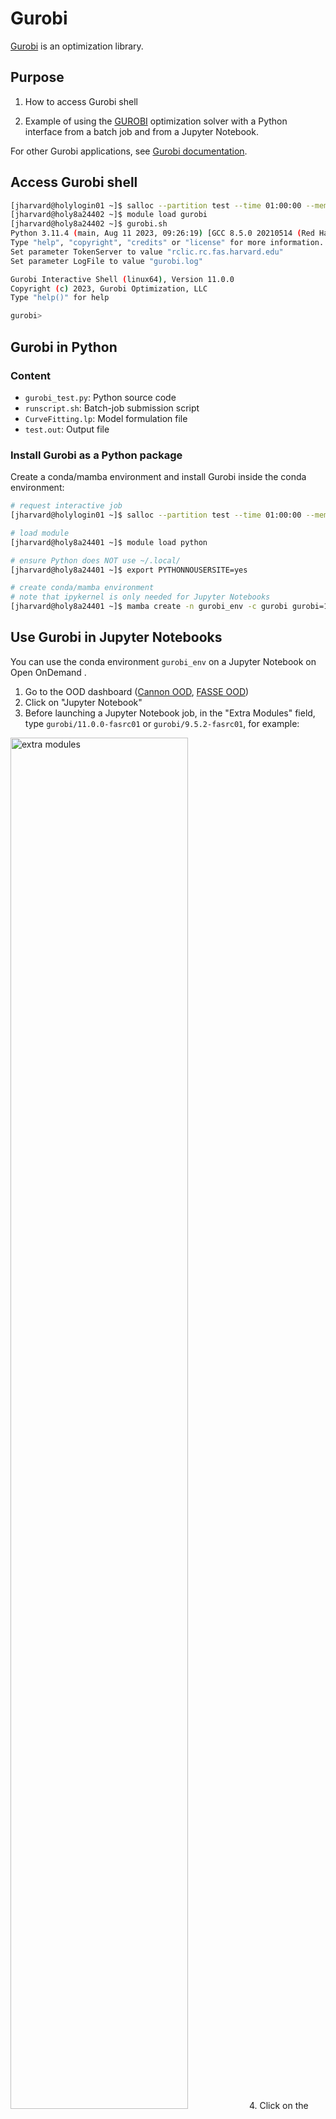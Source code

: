 # Gurobi

[Gurobi](https://www.gurobi.com/) is an optimization library.

## Purpose

1. How to access Gurobi shell

2. Example of using the [GUROBI](https://www.gurobi.com/) optimization solver
   with a Python interface from a batch job and from a Jupyter Notebook. 

For other Gurobi applications, see [Gurobi
documentation](https://www.gurobi.com/documentation/).

## Access Gurobi shell

```bash
[jharvard@holylogin01 ~]$ salloc --partition test --time 01:00:00 --mem 8G -c 4
[jharvard@holy8a24402 ~]$ module load gurobi
[jharvard@holy8a24402 ~]$ gurobi.sh
Python 3.11.4 (main, Aug 11 2023, 09:26:19) [GCC 8.5.0 20210514 (Red Hat 8.5.0-18)] on linux
Type "help", "copyright", "credits" or "license" for more information.
Set parameter TokenServer to value "rclic.rc.fas.harvard.edu"
Set parameter LogFile to value "gurobi.log"

Gurobi Interactive Shell (linux64), Version 11.0.0
Copyright (c) 2023, Gurobi Optimization, LLC
Type "help()" for help

gurobi>
```

## Gurobi in Python

### Content

* <code>gurobi_test.py</code>: Python source code
* <code>runscript.sh</code>: Batch-job submission script
* <code>CurveFitting.lp</code>: Model formulation file
* <code>test.out</code>: Output file

### Install Gurobi as a Python package

Create a conda/mamba environment and install Gurobi inside the conda
environment:

```bash
# request interactive job
[jharvard@holylogin01 ~]$ salloc --partition test --time 01:00:00 --mem 8G -c 4

# load module
[jharvard@holy8a24401 ~]$ module load python

# ensure Python does NOT use ~/.local/
[jharvard@holy8a24401 ~]$ export PYTHONNOUSERSITE=yes

# create conda/mamba environment
# note that ipykernel is only needed for Jupyter Notebooks
[jharvard@holy8a24401 ~]$ mamba create -n gurobi_env -c gurobi gurobi=11.0.0 ipykernel -y
```

## Use Gurobi in Jupyter Notebooks

You can use the conda environment `gurobi_env` on a Jupyter Notebook on Open
OnDemand .

1. Go to the OOD dashboard ([Cannon OOD](https://rcood.rc.fas.harvard.edu/), [FASSE
OOD](https://fasseood.rc.fas.harvard.edu/))
2. Click on "Jupyter Notebook"
3. Before launching a Jupyter Notebook job, in the "Extra Modules" field, type `gurobi/11.0.0-fasrc01` or `gurobi/9.5.2-fasrc01`, for example: 
<img src="Images/ExtraModules.png" alt="extra modules" width="75%"/>
4. Click on the "Launch" button
5. Click on "Connect to Jupyter"
6. Open a Jupyter Notebook
7. On the top menu, click Kernel -> Change Kernel -> Select gurobi_env 
<img src="Images/gurobi_env_kernel.png" alt="extra modules" width="40%"/>

**Note:** if you launch Jupyter without loading the gurobi module, `gurobipy`
would still work but you will get the message "Restricted license - for
non-production use only - expires <some_date>"

Gurobi provides a [Colab curve_fitting](https://colab.research.google.com/github/Gurobi/modeling-examples/blob/master/curve_fitting/curve_fitting.ipynb) Jupyter notebook example.

## Batch job

This specific example illustrates curve fitting and is adopted from [Gurobi
docs](https://www.gurobi.com/jupyter_models/curve-fitting/).

Python code

```python
import gurobipy as gp
from gurobipy import GRB

# tested with Python 3.7.0 & Gurobi 9.1.0
# Sample data: values of independent variable x and dependent variable y
observations, x, y = gp.multidict({
    ('1'): [0,1],
    ('2'): [0.5,0.9],
    ('3'): [1,0.7],
    ('4'): [1.5,1.5],
    ('5'): [1.9,2],
    ('6'): [2.5,2.4],
    ('7'): [3,3.2],
    ('8'): [3.5,2],
    ('9'): [4,2.7],
    ('10'): [4.5,3.5],
    ('11'): [5,1],
    ('12'): [5.5,4],
    ('13'): [6,3.6],
    ('14'): [6.6,2.7],
    ('15'): [7,5.7],
    ('16'): [7.6,4.6],
    ('17'): [8.5,6],
    ('18'): [9,6.8],
    ('19'): [10,7.3]
})

model = gp.Model('CurveFitting')

# Constant term of the function f(x). This is a free continuous variable that can take positive and negative values.
a = model.addVar(lb=-GRB.INFINITY, ub=GRB.INFINITY, vtype=GRB.CONTINUOUS, name="a")

# Coefficient of the linear term of the function f(x). This is a free continuous variable that can take positive
# and negative values.
b = model.addVar(lb=-GRB.INFINITY, ub=GRB.INFINITY, vtype=GRB.CONTINUOUS, name="b")

# Non-negative continuous variables that capture the positive deviations
u = model.addVars(observations, vtype=GRB.CONTINUOUS, name="u")

# Non-negative continuous variables that capture the negative deviations
v = model.addVars(observations, vtype=GRB.CONTINUOUS, name="v")

# Non-negative continuous variables that capture the value of the maximum deviation
z = model.addVar(vtype=GRB.CONTINUOUS, name="z")

# Deviation constraints

deviations = model.addConstrs( (b*x[i] + a + u[i] - v[i] == y[i] for i in observations), name='deviations')

# Objective function of problem 1

model.setObjective(u.sum('*') + v.sum('*'))

# Verify model formulation

model.write('CurveFitting.lp')

# Run optimization engine

model.optimize()

# Output report

print("\n\n_________________________________________________________________________________")
print(f"The best straight line that minimizes the absolute value of the deviations is:")
print("_________________________________________________________________________________")
```

Model formulation file: <code>CurveFitting.lp</code>

```
\ Model CurveFitting
\ LP format - for model browsing. Use MPS format to capture full model detail.
Minimize
  u[1] + u[2] + u[3] + u[4] + u[5] + u[6] + u[7] + u[8] + u[9] + u[10]
   + u[11] + u[12] + u[13] + u[14] + u[15] + u[16] + u[17] + u[18] + u[19]
   + v[1] + v[2] + v[3] + v[4] + v[5] + v[6] + v[7] + v[8] + v[9] + v[10]
   + v[11] + v[12] + v[13] + v[14] + v[15] + v[16] + v[17] + v[18] + v[19]
   + 0 z
Subject To
 deviations[1]: a + u[1] - v[1] = 1
 deviations[2]: a + 0.5 b + u[2] - v[2] = 0.9
 deviations[3]: a + b + u[3] - v[3] = 0.7
 deviations[4]: a + 1.5 b + u[4] - v[4] = 1.5
 deviations[5]: a + 1.9 b + u[5] - v[5] = 2
 deviations[6]: a + 2.5 b + u[6] - v[6] = 2.4
 deviations[7]: a + 3 b + u[7] - v[7] = 3.2
 deviations[8]: a + 3.5 b + u[8] - v[8] = 2
 deviations[9]: a + 4 b + u[9] - v[9] = 2.7
 deviations[10]: a + 4.5 b + u[10] - v[10] = 3.5
 deviations[11]: a + 5 b + u[11] - v[11] = 1
 deviations[12]: a + 5.5 b + u[12] - v[12] = 4
 deviations[13]: a + 6 b + u[13] - v[13] = 3.6
 deviations[14]: a + 6.6 b + u[14] - v[14] = 2.7
 deviations[15]: a + 7 b + u[15] - v[15] = 5.7
 deviations[16]: a + 7.6 b + u[16] - v[16] = 4.6
 deviations[17]: a + 8.5 b + u[17] - v[17] = 6
 deviations[18]: a + 9 b + u[18] - v[18] = 6.8
 deviations[19]: a + 10 b + u[19] - v[19] = 7.3
Bounds
 a free
 b free
End
```

Example batch-job submission script:

```bash
#!/bin/bash
#SBATCH -J gurobitest    # job name
#SBATCH -o test.out      # standard output file
#SBATCH -e test.err      # standard error file
#SBATCH -p test          # partition
#SBATCH -c 1             # number of cores
#SBATCH -t 0-00:30       # time in D-HH:MM
#SBATCH --mem=4000       # memory in MB

# Set up software environment
module load python
module load gurobi
source activate gurobi_env

# Run program
srun -c $SLURM_CPUS_PER_TASK python gurobi_test.py
```

Submit job

```bash
[jharvard@holylogin01 Libraries]$ sbatch runscript.sh
```

Example Output:

```
[jharvard@holylogin01 Gurobi]$ cat test.out
Set parameter TokenServer to value "rclic.rc.fas.harvard.edu"
Gurobi Optimizer version 11.0.0 build v11.0.0rc2 (linux64 - "Rocky Linux 8.7 (Green Obsidian)")

CPU model: Intel(R) Xeon(R) Platinum 8480CL, instruction set [SSE2|AVX|AVX2|AVX512]
Thread count: 112 physical cores, 112 logical processors, using up to 32 threads

Optimize a model with 19 rows, 41 columns and 75 nonzeros
Model fingerprint: 0x0bec2f7b
Coefficient statistics:
  Matrix range     [5e-01, 1e+01]
  Objective range  [1e+00, 1e+00]
  Bounds range     [0e+00, 0e+00]
  RHS range        [7e-01, 7e+00]
Presolve removed 0 rows and 1 columns
Presolve time: 0.00s
Presolved: 19 rows, 40 columns, 75 nonzeros

Iteration    Objective       Primal Inf.    Dual Inf.      Time
       0      handle free variables                          0s
      20    1.1466250e+01   0.000000e+00   0.000000e+00      0s

Solved in 20 iterations and 0.00 seconds (0.00 work units)
Optimal objective  1.146625000e+01


_________________________________________________________________________________
The best straight line that minimizes the absolute value of the deviations is:
_________________________________________________________________________________
y = 0.6375x + (0.5813)
```

